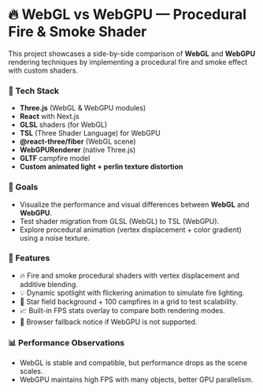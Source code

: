# 🔥 WebGL vs WebGPU — Procedural Fire & Smoke Shader

This project showcases a side-by-side comparison of **WebGL** and **WebGPU** rendering techniques by implementing a procedural fire and smoke effect with custom shaders.

### 🚀 Tech Stack

- **Three.js** (WebGL & WebGPU modules)
- **React** with Next.js
- **GLSL** shaders (for WebGL)
- **TSL** (Three Shader Language) for WebGPU
- **@react-three/fiber** (WebGL scene)
- **WebGPURenderer** (native Three.js)
- **GLTF** campfire model
- **Custom animated light + perlin texture distortion**

### 🎯 Goals

- Visualize the performance and visual differences between **WebGL** and **WebGPU**.
- Test shader migration from GLSL (WebGL) to TSL (WebGPU).
- Explore procedural animation (vertex displacement + color gradient) using a noise texture.

### 📸 Features

- 🔥 Fire and smoke procedural shaders with vertex displacement and additive blending.
- 💡 Dynamic spotlight with flickering animation to simulate fire lighting.
- 🌌 Star field background + 100 campfires in a grid to test scalability.
- 📈 Built-in FPS stats overlay to compare both rendering modes.
- 🛑 Browser fallback notice if WebGPU is not supported.

### 📊 Performance Observations
- WebGL is stable and compatible, but performance drops as the scene scales.
- WebGPU maintains high FPS with many objects, better GPU parallelism.